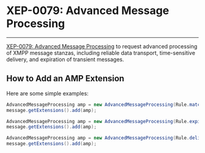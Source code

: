 # XEP-0079: Advanced Message Processing
---

[XEP-0079: Advanced Message Processing][Advanced Message Processing] to request advanced processing of XMPP message stanzas, including reliable data transport, time-sensitive delivery, and expiration of transient messages.

## How to Add an AMP Extension

Here are some simple examples:

```java
AdvancedMessageProcessing amp = new AdvancedMessageProcessing(Rule.matchResource(Rule.Action.ALERT, Rule.MatchResourceValue.EXACT));
message.getExtensions().add(amp);
```

```java
AdvancedMessageProcessing amp = new AdvancedMessageProcessing(Rule.expireAt(Rule.Action.DROP, new Date()));
message.getExtensions().add(amp);
```

```java
AdvancedMessageProcessing amp = new AdvancedMessageProcessing(Rule.deliver(Rule.Action.ALERT, Rule.DeliverValue.STORED));
message.getExtensions().add(amp);
```


[Advanced Message Processing]: http://xmpp.org/extensions/xep-0079.html "XEP-0079: Advanced Message Processing"
